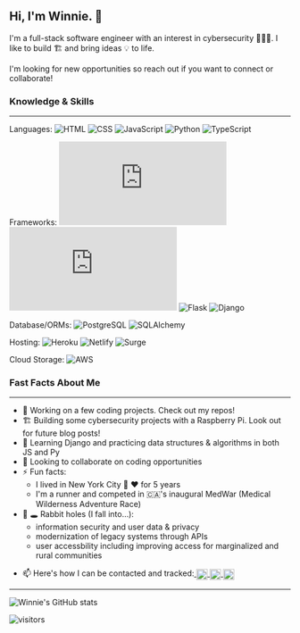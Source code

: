 ## Hi, I'm Winnie. 👋

I'm a full-stack software engineer with an interest in cybersecurity 🕵🏻‍♀️. I like to build 🏗 and bring ideas 💡 to life. 

I'm looking for new opportunities so reach out if you want to connect or collaborate!

### Knowledge & Skills
---- 
Languages:
![HTML](https://img.shields.io/badge/HTML-Expert-purple)
![CSS](https://img.shields.io/badge/CSS-Intermediate-blue)
![JavaScript](https://img.shields.io/badge/JavaScript-Expert-purple)
![Python](https://img.shields.io/badge/Python-Intermediate-blue)
![TypeScript](https://img.shields.io/badge/TypeScript-Beginner-lightgrey)

Frameworks: 
![React](https://img.shields.io/badge/React.js)
![Express](https://img.shields.io/badge/Express.js)
![Flask](https://img.shields.io/badge/Flask)
![Django](https://img.shields.io/badge/Django)
<!-- ![Bootstrap](https://img.shields.io/badge/Bootstrap-Intermediate-blue) -->
<!-- ![Jest](https://img.shields.io/badge/Jest-Intermediate-blue)
![Jasmine](https://img.shields.io/badge/Jasmine-Intermediate-blue) -->

Database/ORMs:
![PostgreSQL](https://img.shields.io/badge/PostgreSQL)
![SQLAlchemy](https://img.shields.io/badge/SQLAlchemy)

Hosting:
![Heroku](https://img.shields.io/badge/Heroku)
![Netlify](https://img.shields.io/badge/Netlify)
![Surge](https://img.shields.io/badge/Surge)

Cloud Storage:
![AWS](https://img.shields.io/badge/AWS)


### Fast Facts About Me
----
- 🔭 Working on a few coding projects. Check out my repos!
- 🏗 Building some cybersecurity projects with a Raspberry Pi. Look out for future blog posts!
- 🌱 Learning Django and practicing data structures & algorithms in both JS and Py
- 👯 Looking to collaborate on coding opportunities
- ⚡ Fun facts: 
    - I lived in New York City 🗽 ❤️ for 5 years
    - I'm a runner and competed in 🇨🇦's inaugural MedWar (Medical Wilderness Adventure Race)
- 🐇 🕳️ Rabbit holes (I fall into...):
    - information security and user data & privacy
    - modernization of legacy systems through APIs
    - user accessbility including improving access for marginalized and rural communities
<!-- TODO: Add personal website, Angellist, other dev communities -->
- 📫 Here's how I can be contacted and tracked:<a href="https://twitter.com/chou_winnie">
  <img align="center" alt="Winnie's Twitter" width="20px" src="https://cdn.jsdelivr.net/npm/simple-icons@v3/icons/twitter.svg" />
</a><a href="https://linkedin.com/in/winniechou">
  <img align="center" alt="Winnie's LinkedIn" width="20px" src="https://cdn.jsdelivr.net/npm/simple-icons@v3/icons/linkedin.svg" />
</a><a href="https://medium.com/@winnie.chou.mb">
  <img align="center" alt="Winnie's Medium" width="20px" src="https://cdn.jsdelivr.net/npm/simple-icons@v3/icons/medium.svg" />
</a>

----
![Winnie's GitHub stats](https://github-readme-stats.vercel.app/api?username=win-c&show_icons=true&theme=nord)

![visitors](https://visitor-badge.glitch.me/badge?page_id=win-c.visitor-badge)


